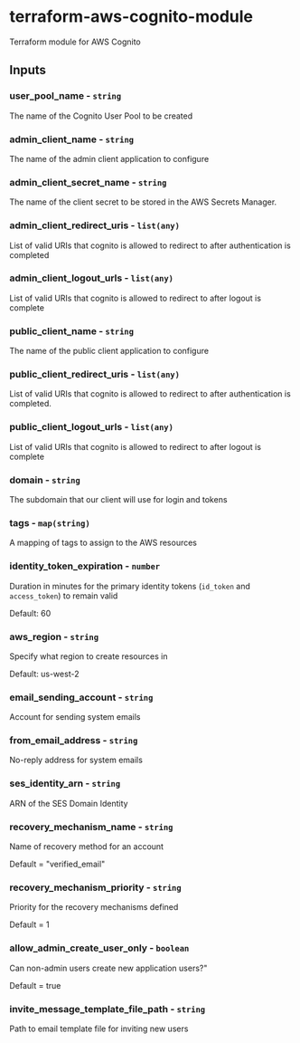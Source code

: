 # terraform-aws-cognito-module
Terraform module for AWS Cognito


## Inputs

### user_pool_name - `string`

The name of the Cognito User Pool to be created

### admin_client_name - `string`

The name of the admin client application to configure

### admin_client_secret_name - `string`

The name of the client secret to be stored in the AWS Secrets Manager. 

### admin_client_redirect_uris - `list(any)`

List of valid URIs that cognito is allowed to redirect to after authentication is completed

### admin_client_logout_urls - `list(any)`

List of valid URIs that cognito is allowed to redirect to after logout is complete

### public_client_name - `string`

The name of the public client application to configure

### public_client_redirect_uris - `list(any)`

List of valid URIs that cognito is allowed to redirect to after authentication is completed.

### public_client_logout_urls - `list(any)`

List of valid URIs that cognito is allowed to redirect to after logout is complete

### domain - `string`

The subdomain that our client will use for login and tokens

### tags - `map(string)`

A mapping of tags to assign to the AWS resources

### identity_token_expiration - `number`

Duration in minutes for the primary identity tokens (`id_token` and `access_token`) to remain valid

Default: 60

### aws_region - `string`

Specify what region to create resources in

Default: us-west-2

### email_sending_account - `string`

Account for sending system emails

### from_email_address - `string`

No-reply address for system emails

### ses_identity_arn - `string`

ARN of the SES Domain Identity

### recovery_mechanism_name - `string`

Name of recovery method for an account

Default = "verified_email"

### recovery_mechanism_priority - `string`

Priority for the recovery mechanisms defined

Default = 1

### allow_admin_create_user_only - `boolean`

Can non-admin users create new application users?"

Default = true

### invite_message_template_file_path - `string`

Path to email template file for inviting new users